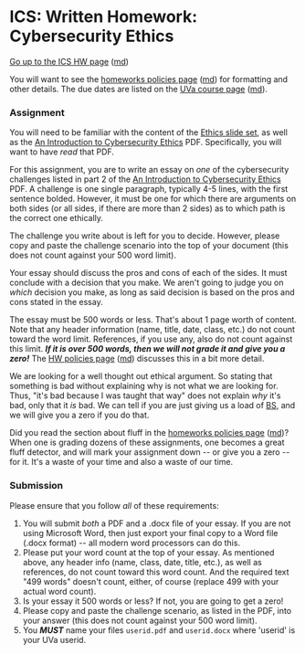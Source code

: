 ICS: Written Homework: Cybersecurity Ethics
=============================================

[Go up to the ICS HW page](index.html) ([md](index.md))

You will want to see the
[homeworks policies page](../uva/hw-policies.html)
([md](../uva/hw-policies.md)) for formatting and other details.  The
due dates are listed on the [UVa course page](../uva/index.html)
([md](../uva/index.md)).

### Assignment

You will need to be familiar with the content of the
[Ethics slide set](../slides/ethics.html#/), as well as the
[An Introduction to Cybersecurity Ethics][1] PDF.  Specifically, you
will want to have *read* that PDF.

For this assignment, you are to write an essay on *one* of the
cybersecurity challenges listed in part 2 of the [An Introduction to
Cybersecurity Ethics][1] PDF.  A challenge is one single paragraph,
typically 4-5 lines, with the first sentence bolded.  However, it must
be one for which there are arguments on both sides (or all sides, if
there are more than 2 sides) as to which path is the correct one
ethically.

The challenge you write about is left for you to decide.  However,
please copy and paste the challenge scenario into the top of your
document (this does not count against your 500 word limit).

Your essay should discuss the pros and cons of each of the sides.  It
must conclude with a decision that you make.  We aren't going to judge
you on *which* decision you make, as long as said decision is based on
the pros and cons stated in the essay.

The essay must be 500 words or less.  That's about 1 page worth of
content.  Note that any header information (name, title, date, class,
etc.) do not count toward the word limit.  References, if you use any,
also do not count against this limit.  ***If it is over 500 words,
then we will not grade it and give you a zero!*** The [HW policies
page](../uva/hw-policies.html) ([md](../uva/hw-policies.md)) discusses
this in a bit more detail.

We are looking for a well thought out ethical argument. So stating
that something is bad without explaining why is not what we are
looking for.  Thus, "it's bad because I was taught that way" does not
explain *why* it's bad, only that it *is* bad.  We can tell if you are
just giving us a load of [BS](https://en.wikipedia.org/wiki/Bullshit),
and we will give you a zero if you do that.

Did you read the section about fluff in the
[homeworks policies page](../uva/hw-policies.html)
([md](../uva/hw-policies.md))?  When one is grading dozens of these
assignments, one becomes a great fluff detector, and will mark your
assignment down -- or give you a zero -- for it.  It's a waste of your
time and also a waste of our time.

### Submission

Please ensure that you follow *all* of these requirements:

1. You will submit *both* a PDF and a .docx file of your essay.  If
   you are not using Microsoft Word, then just export your final copy
   to a Word file (.docx format) -- all modern word processors can do
   this.
2. Please put your word count at the top of your essay.  As mentioned
   above, any header info (name, class, date, title, etc.), as well as
   references, do not count toward this word count.  And the required
   text "499 words" doesn't count, either, of course (replace 499 with
   your actual word count).
3. Is your essay it 500 words or less?  If not, you are going to get a
   zero!
4. Please copy and paste the challenge scenario, as listed in the PDF,
   into your answer (this does not count against your 500 word limit).
4. You ***MUST*** name your files `userid.pdf` and `userid.docx` where
   'userid' is your UVa userid.

[1]: https://www.scu.edu/media/ethics-center/technology-ethics/IntroToCybersecurityEthics.pdf




